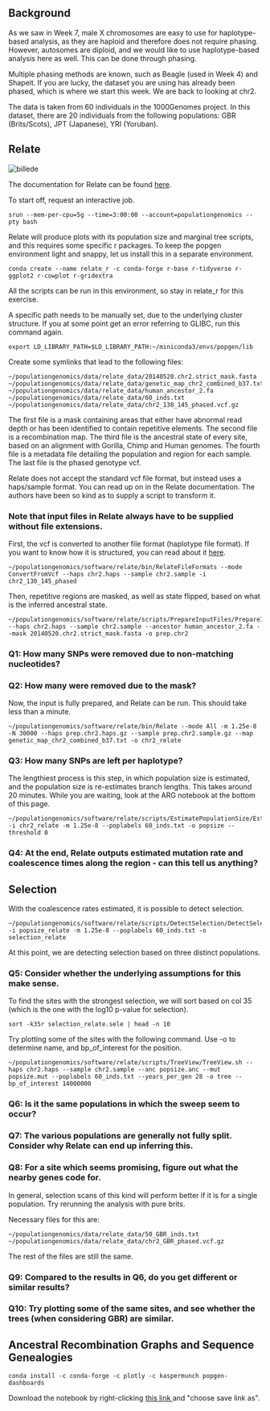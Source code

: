 Background
----------

As we saw in Week 7, male X chromosomes are easy to use for haplotype-based analysis, as they are haploid and therefore does not require phasing. However, autosomes are diploid, and we would like to use haplotype-based analysis here as well. This can be done through phasing.

Multiple phasing methods are known, such as Beagle (used in Week 4) and Shapeit. If you are lucky, the dataset you are using has already been phased, which is where we start this week. We are back to looking at chr2.

The data is taken from 60 individuals in the 1000Genomes project. In this dataset, there are 20 individuals from the following populations: GBR (Brits/Scots), JPT (Japanese), YRI (Yoruban).

Relate
------

![billede](https://user-images.githubusercontent.com/47324240/158781125-b0d4af85-69dd-4d4a-b722-30da62e8c18f.png)

The documentation for Relate can be found [here](https://myersgroup.github.io/relate/).

To start off, request an interactive job.

```
srun --mem-per-cpu=5g --time=3:00:00 --account=populationgenomics --pty bash
```

Relate will produce plots with its population size and marginal tree scripts, and this requires some specific r packages. To keep the popgen environment light and snappy, let us install this in a separate environment.

```
conda create --name relate_r -c conda-forge r-base r-tidyverse r-ggplot2 r-cowplot r-gridextra
```

All the scripts can be run in this environment, so stay in relate_r for this exercise.

A specific path needs to be manually set, due to the underlying cluster structure. If you at some point get an error referring to GLIBC, run this command again.

```
export LD_LIBRARY_PATH=$LD_LIBRARY_PATH:~/miniconda3/envs/popgen/lib
```

Create some symlinks that lead to the following files:

```
~/populationgenomics/data/relate_data/20140520.chr2.strict_mask.fasta
~/populationgenomics/data/relate_data/genetic_map_chr2_combined_b37.txt
~/populationgenomics/data/relate_data/human_ancestor_2.fa
~/populationgenomics/data/relate_data/60_inds.txt
~/populationgenomics/data/relate_data/chr2_130_145_phased.vcf.gz
```

The first file is a mask containing areas that either have abnormal read depth or has been identified to contain repetitive elements.
The second file is a recombination map.
The third file is the ancestral state of every site, based on an alignment with Gorilla, Chimp and Human genomes.
The fourth file is a metadata file detailing the population and region for each sample.
The last file is the phased genotype vcf.

Relate does not accept the standard vcf file format, but instead uses a haps/sample format. You can read up on in the Relate documentation. The authors have been so kind as to supply a script to transform it.

### Note that input files in Relate always have to be supplied without file extensions.

First, the vcf is converted to another file format (haplotype file format). If you want to know how it is structured, you can read about it [here](https://www.cog-genomics.org/plink/2.0/formats#haps).

```
~/populationgenomics/software/relate/bin/RelateFileFormats --mode ConvertFromVcf --haps chr2.haps --sample chr2.sample -i chr2_130_145_phased
```

Then, repetitive regions are masked, as well as state flipped, based on what is the inferred ancestral state.

```
~/populationgenomics/software/relate/scripts/PrepareInputFiles/PrepareInputFiles.sh --haps chr2.haps --sample chr2.sample --ancestor human_ancestor_2.fa --mask 20140520.chr2.strict_mask.fasta -o prep.chr2
```

### Q1: How many SNPs were removed due to non-matching nucleotides?
### Q2: How many were removed due to the mask?

Now, the input is fully prepared, and Relate can be run. This should take less than a minute.

```
~/populationgenomics/software/relate/bin/Relate --mode All -m 1.25e-8 -N 30000 --haps prep.chr2.haps.gz --sample prep.chr2.sample.gz --map genetic_map_chr2_combined_b37.txt -o chr2_relate
```

### Q3: How many SNPs are left per haplotype?

The lengthiest process is this step, in which population size is estimated, and the population size is re-estimates branch lengths. This takes around 20 minutes. While you are waiting, look at the ARG notebook at the bottom of this page.

```
~/populationgenomics/software/relate/scripts/EstimatePopulationSize/EstimatePopulationSize.sh -i chr2_relate -m 1.25e-8 --poplabels 60_inds.txt -o popsize --threshold 0
```

### Q4: At the end, Relate outputs estimated mutation rate and coalescence times along the region - can this tell us anything?

Selection
---------

With the coalescence rates estimated, it is possible to detect selection.

```
~/populationgenomics/software/relate/scripts/DetectSelection/DetectSelection.sh -i popsize_relate -m 1.25e-8 --poplabels 60_inds.txt -o selection_relate
```

At this point, we are detecting selection based on three distinct populations. 

### Q5: Consider whether the underlying assumptions for this make sense.

To find the sites with the strongest selection, we will sort based on col 35 (which is the one with the log10 p-value for selection).

```
sort -k35r selection_relate.sele | head -n 10
```

Try plotting some of the sites with the following command. Use -o to determine name, and bp_of_interest for the position.

```
~/populationgenomics/software/relate/scripts/TreeView/TreeView.sh --haps chr2.haps --sample chr2.sample --anc popsize.anc --mut popsize.mut --poplabels 60_inds.txt --years_per_gen 28 -o tree --bp_of_interest 14000000
```

### Q6: Is it the same populations in which the sweep seem to occur?

### Q7: The various populations are generally not fully split. Consider why Relate can end up inferring this.

### Q8: For a site which seems promising, figure out what the nearby genes code for.

In general, selection scans of this kind will perform better if it is for a single population. Try rerunning the analysis with pure brits.

Necessary files for this are:

```
~/populationgenomics/data/relate_data/50_GBR_inds.txt
~/populationgenomics/data/relate_data/chr2_GBR_phased.vcf.gz 
```

The rest of the files are still the same.

### Q9: Compared to the results in Q6, do you get different or similar results?

### Q10: Try plotting some of the same sites, and see whether the trees (when considering GBR) are similar.


Ancestral Recombination Graphs and Sequence Genealogies
-------------------------------------------------------


```
conda install -c conda-forge -c plotly -c kaspermunch popgen-dashboards
```

Download the notebook by right-clicking <a href="https://raw.githubusercontent.com/kaspermunch/PopulationGenomicsCourse/master/Notebooks/arg-dashboard.ipynb" download="arg-dashboard.ipynb">
this link
</a> and "choose save link as".
